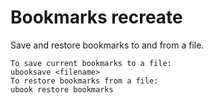 Bookmarks recreate
==================

Save and restore bookmarks to and from a file.

	To save current bookmarks to a file:
	ubooksave <filename>
	To restore bookmarks from a file:
	ubook restore bookmarks
